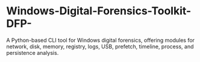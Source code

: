 # Windows-Digital-Forensics-Toolkit-DFP-
A Python-based CLI tool for Windows digital forensics, offering modules for network, disk, memory, registry, logs, USB, prefetch, timeline, process, and persistence analysis.
